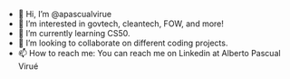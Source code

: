 - 👋 Hi, I’m @apascualvirue
- 👀 I’m interested in govtech, cleantech, FOW, and more!
- 🌱 I’m currently learning CS50.
- 💞️ I’m looking to collaborate on different coding projects.
- 📫 How to reach me: You can reach me on Linkedin at Alberto Pascual Virué

<!---
apascualvirue/apascualvirue is a ✨ special ✨ repository because its `README.md` (this file) appears on your GitHub profile.
You can click the Preview link to take a look at your changes.
--->

